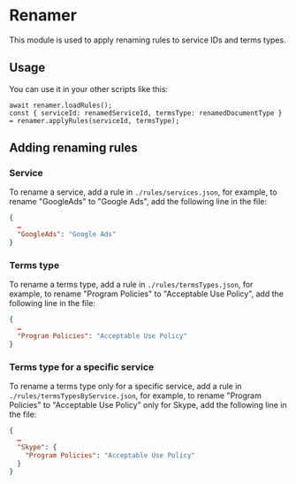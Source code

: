 # Renamer

This module is used to apply renaming rules to service IDs and terms types.

## Usage

You can use it in your other scripts like this:

```
await renamer.loadRules();
const { serviceId: renamedServiceId, termsType: renamedDocumentType } = renamer.applyRules(serviceId, termsType);
```

## Adding renaming rules

### Service

To rename a service, add a rule in `./rules/services.json`, for example, to rename "GoogleAds" to "Google Ads", add the following line in the file:

```json
{
  …
  "GoogleAds": "Google Ads"
}
```

### Terms type

To rename a terms type, add a rule in `./rules/termsTypes.json`, for example, to rename "Program Policies" to "Acceptable Use Policy", add the following line in the file:

```json
{
  …
  "Program Policies": "Acceptable Use Policy"
}
```

### Terms type for a specific service

To rename a terms type only for a specific service, add a rule in `./rules/termsTypesByService.json`, for example, to rename "Program Policies" to "Acceptable Use Policy" only for Skype, add the following line in the file:

```json
{
  …
  "Skype": {
    "Program Policies": "Acceptable Use Policy"
  }
}
```
